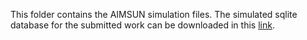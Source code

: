This folder contains the AIMSUN simulation files. The simulated sqlite database for the submitted work can be downloaded in this [link](https://uofi.app.box.com/s/yzbi3a7hyzihg00oam8uhf3qa79gzpf0).
